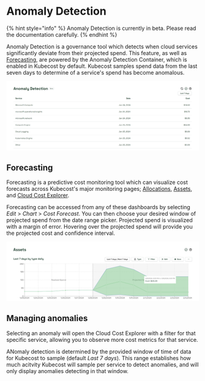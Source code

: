 # Anomaly Detection

{% hint style="info" %}
Anomaly Detection is currently in beta. Please read the documentation carefully.
{% endhint %}

Anomaly Detection is a governance tool which detects when cloud services significantly deviate from their projected spend. This feature, as well as [Forecasting](anomaly-detection.md#forecasting), are powered by the Anomaly Detection Container, which is enabled in Kubecost by default. Kubecost samples spend data from the last seven days to determine of a service's spend has become anomalous.

![Anomaly detection](/images/anomalydetection.png)

## Forecasting

Forecasting is a predictive cost monitoring tool which can visualize cost forecasts across Kubecost's major monitoring pages; [Allocations](cost-allocation/README.md), [Assets](assets.md), and [Cloud Cost Explorer](cloud-costs-explorer.md).

Forecasting can be accessed from any of these dashboards by selecting *Edit* > *Chart* > *Cost Forecast*. You can then choose your desired window of projected spend from the date range picker. Projected spend is visualized with a margin of error. Hovering over the projected spend will provide you the projected cost and confidence interval.

![Forecasting](/images/forecasting.png)

## Managing anomalies

Selecting an anomaly will open the Cloud Cost Explorer with a filter for that specific service, allowing you to observe more cost metrics for that service.

ANomaly detection is determined by the provided window of time of data for Kubecost to sample (default *Last 7 days*). This range establishes how much acitvity Kubecost will sample per service to detect anomalies, and will only display anomalies detecting in that window.